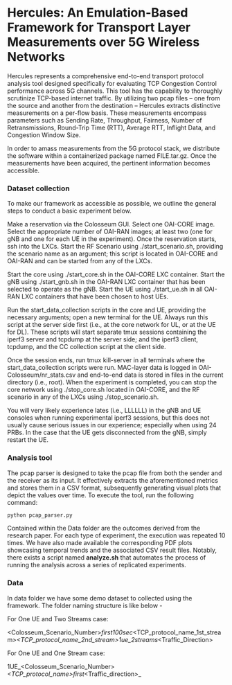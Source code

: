 # Hercules: An Emulation-Based Framework for Transport Layer Measurements over 5G Wireless Networks
Hercules represents a comprehensive end-to-end transport protocol analysis tool designed specifically for evaluating TCP Congestion Control performance across 5G channels. This tool has the capability to thoroughly scrutinize TCP-based internet traffic. By utilizing two pcap files – one from the source and another from the destination – Hercules extracts distinctive measurements on a per-flow basis. These measurements encompass parameters such as Sending Rate, Throughput, Fairness, Number of Retransmissions, Round-Trip Time (RTT), Average RTT, Inflight Data, and Congestion Window Size.

In order to amass measurements from the 5G protocol stack, we distribute the software within a containerized package named FILE.tar.gz. Once the measurements have been acquired, the pertinent information becomes accessible.


### Dataset collection
To make our framework as accessible as possible, we outline the general steps to conduct a basic experiment below. 

Make a reservation via the Colosseum GUI.
    Select one OAI-CORE image.
    Select the appropriate number of OAI-RAN images; at least two (one for gNB and one for each UE in the experiment).
    Once the reservation starts, ssh into the LXCs.
    Start the RF Scenario using ./start_scenario.sh, providing the scenario name as an argument; this script is located in OAI-CORE and OAI-RAN and can be started from any of the LXCs.
    
Start the core using ./start_core.sh in the OAI-CORE LXC container.
Start the gNB using ./start_gnb.sh in the OAI-RAN LXC container that has been selected to operate as the gNB.
Start the UE using ./start_ue.sh in all OAI-RAN LXC containers that have been chosen to host UEs.

Run the start_data_collection scripts in the core and UE, providing the necessary arguments; open a new terminal for the UE. Always run this script at the server side first (i.e., at the core network for UL, or at the UE for DL).  These scripts will start separate tmux sessions containing the iperf3 server and tcpdump at the server side; and the iperf3 client, tcpdump, and the CC collection script at the client side.

Once the session ends, run tmux kill-server in all terminals where the start_data_collection scripts were run.
MAC-layer data is logged in OAI-Colosseum/nr_stats.csv and end-to-end data is stored in files in the current directory (i.e., root).
When the experiment is completed, you can stop the core network using ./stop_core.sh located in OAI-CORE, and the RF scenario in any of the LXCs using ./stop_scenario.sh.

You will very likely experience lates (i.e., LLLLLL) in the gNB and UE consoles when running experimental iperf3 sessions, but this does not usually cause serious issues in our experience; especially when using 24 PRBs. In the case that the UE gets disconnected from the gNB, simply restart the UE.


### Analysis tool

The pcap parser is designed to take the pcap file from both the sender and the receiver as its input. It effectively extracts the aforementioned metrics and stores them in a CSV format, subsequently generating visual plots that depict the values over time. To execute the tool, run the following command:
```python
python pcap_parser.py
```
Contained within the Data folder are the outcomes derived from the research paper. For each type of experiment, the execution was repeated 10 times. 
We have also made available the corresponding PDF plots showcasing temporal trends and the associated CSV result files. Notably, there exists a script named __analyze.sh__ that automates the process of running the analysis across a series of replicated experiments.

### Data

In data folder we have some demo dataset to collected using the framework. The folder naming structure is like below -

For One UE and Two Streams case:

<Colosseum_Scenario_Number>_first100sec_<TCP_protocol_name_1st_stream>_<TCP_protocol_name_2nd_stream>_1ue_2streams_<PRBs>_<Traffic_Direction>

For One UE and One Stream case:

1UE_<Colosseum_Scenario_Number>_<TCP_protocol_name>_first_<Duration>_<Traffic_direction>_<PRBs>
